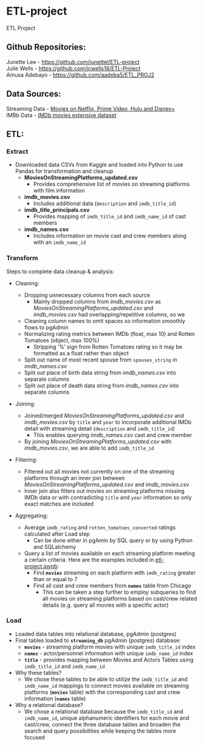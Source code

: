 # ETL-project
ETL Project

## Github Repositories:
Junette Lee - https://github.com/junettel/ETL-project \
Julie Wells - https://github.com/jcwells18/ETL-Project \
Amusa Adebayo - https://github.com/aadeba5/ETL_PROJ2


## Data Sources:
Streaming Data - [Movies on Netflix, Prime Video, Hulu and Disney+](https://www.kaggle.com/ruchi798/movies-on-netflix-prime-video-hulu-and-disney) \
IMBb Data - [IMDb movies extensive dataset](https://www.kaggle.com/stefanoleone992/imdb-extensive-dataset)

## ETL:
### Extract
* Downloaded data CSVs from Kaggle and loaded into Python to use Pandas for transformation and cleanup
  * **MoviesOnStreamingPlatforms_updated.csv**
    * Provides comprehensive list of movies on streaming platforms with film information
  * **imdb_movies.csv**
    * Includes additional data (`description` and `imdb_title_id`)
  * **imdb_title_principals.csv** 
    * Provides mapping of `imdb_title_id` and `imdb_name_id` of cast members
  * **imdb_names.csv**
    * Includes information on movie cast and crew members along with an `imdb_name_id`

### Transform
Steps to complete data cleanup & analysis:
  * Cleaning:
    * Dropping unnecessary columns from each source
      * Mainly dropped columns from *imdb_movies.csv* as *MoviesOnStreamingPlatforms_updated.csv* and *imdb_movies.csv* had overlapping/repetitive columns, so we 
    * Cleaning column names to omit spaces so information smoothly flows to pgAdmin
    * Normalizing rating metrics between IMDb (float, max 10) and Rotten Tomatoes (object, max 100%)
      * Stripping ‘%’ sign from Rotten Tomatoes rating so it may be formatted as a float rather than object
    * Split out name of most recent spouse from `spouses_string` in *imdb_names.csv*
    * Split out place of birth data string from *imdb_names.csv* into separate columns
    * Split out place of death data string from *imdb_names.csv* into separate columns

  * Joining: 
    * Joined/merged *MoviesOnStreamingPlatforms_updated.csv* and *imdb_movies.csv* by `title` and `year` to incorporate additional IMDb detail with streaming detail (`description` and `imdb_title_id`)
      * This enables querying *imdb_names.csv* cast and crew member 
    * By joining *MoviesOnStreamingPlatforms_updated.csv* with *imdb_movies.csv*, we are able to add `imdb_title_id`

  * Filtering: 
    * Filtered out all movies not currently on one of the streaming platforms through an inner join between *MoviesOnStreamingPlatforms_updated.csv* and *imdb_movies.csv*
    * Inner join also filters out movies on streaming platforms missing IMDb data or with contradicting `title` and `year` information so only exact matches are included

  * Aggregating: 
    * Average `imdb_rating` and `rotten_tomatoes_converted` ratings calculated after Load step
      * Can be done either in pgAmin by SQL query or by using Python and SQLalchemy
    * Query a list of movies available on each streaming platform meeting a certain criteria. Here are the examples included in [etl-project.ipynb](etl-project.ipynb):
      * Find **`movies`** streaming on each platform with `imdb_rating` greater than or equal to 7
      * Find all cast and crew members from **`names`** table from Chicago
        * This can be taken a step further to employ subqueries to find all movies on streaming platforms based on cast/crew related details (e.g. query all movies with a specific actor)

### Load
* Loaded data tables into relational database, pgAdmin (postgres)
* Final tables loaded to **`streaming_db`** pgAdmin (postgres) database:
  * **`movies`** - streaming platform movies with unique `imdb_title_id` index
  * **`names`** - actor/personnel information with unique `imdb_name_id` index
  * **`title`** - provides mapping between Movies and Actors Tables using `imdb_title_id` and `imdb_name_id`
* Why these tables?
  * We chose these tables to be able to utilize the `imdb_title_id` and `imdb_name_id` mappings to connect movies available on streaming platforms (**`movies`** table) with the corresponding cast and crew information (**`names`** table)
* Why a relational database?
  * We chose a relational database because the `imdb_title_id` and `imdb_name_id`, unique alphanumeric identifiers for each movie and cast/crew, connect the three database tables and broaden the search and query possibilities while keeping the tables more focused